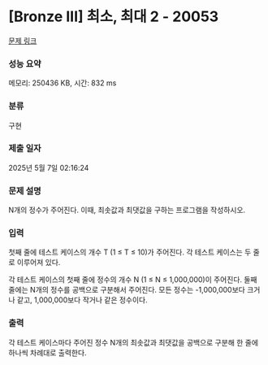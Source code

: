 # [Bronze III] 최소, 최대 2 - 20053 

[문제 링크](https://www.acmicpc.net/problem/20053) 

### 성능 요약

메모리: 250436 KB, 시간: 832 ms

### 분류

구현

### 제출 일자

2025년 5월 7일 02:16:24

### 문제 설명

<p>N개의 정수가 주어진다. 이때, 최솟값과 최댓값을 구하는 프로그램을 작성하시오.</p>

### 입력 

 <p>첫째 줄에 테스트 케이스의 개수 T (1 ≤ T ≤ 10)가 주어진다. 각 테스트 케이스는 두 줄로 이루어져 있다.</p>

<p>각 테스트 케이스의 첫째 줄에 정수의 개수 N (1 ≤ N ≤ 1,000,000)이 주어진다. 둘째 줄에는 N개의 정수를 공백으로 구분해서 주어진다. 모든 정수는 -1,000,000보다 크거나 같고, 1,000,000보다 작거나 같은 정수이다.</p>

### 출력 

 <p>각 테스트 케이스마다 주어진 정수 N개의 최솟값과 최댓값을 공백으로 구분해 한 줄에 하나씩 차례대로 출력한다.</p>

